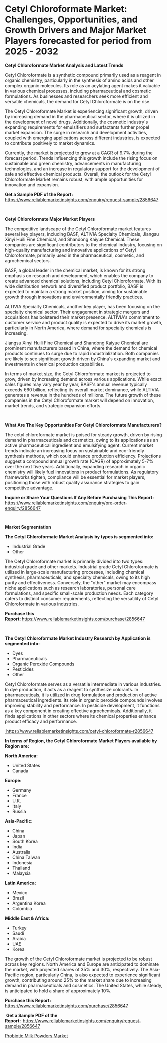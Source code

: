 <p><h1>Cetyl Chloroformate Market: Challenges, Opportunities, and Growth Drivers and Major Market Players forecasted for period from 2025 - 2032</h1></p><p><strong>Cetyl Chloroformate Market Analysis and Latest Trends</strong></p>
<p><p>Cetyl Chloroformate is a synthetic compound primarily used as a reagent in organic chemistry, particularly in the synthesis of amino acids and other complex organic molecules. Its role as an acylating agent makes it valuable in various chemical processes, including pharmaceutical and cosmetic formulations. As businesses and researchers seek more efficient and versatile chemicals, the demand for Cetyl Chloroformate is on the rise.</p><p>The Cetyl Chloroformate Market is experiencing significant growth, driven by increasing demand in the pharmaceutical sector, where it is utilized in the development of novel drugs. Additionally, the cosmetic industry's expanding requirements for emulsifiers and surfactants further propel market expansion. The surge in research and development activities, coupled with emerging applications across different industries, is expected to contribute positively to market dynamics.</p><p>Currently, the market is projected to grow at a CAGR of 9.7% during the forecast period. Trends influencing this growth include the rising focus on sustainable and green chemistry, advancements in manufacturing technologies, and an increase in regulatory support for the development of safe and effective chemical products. Overall, the outlook for the Cetyl Chloroformate Market remains robust, with ample opportunities for innovation and expansion.</p></p>
<p><strong>Get a Sample PDF of the Report:&nbsp;</strong> <a href="https://www.reliablemarketinsights.com/enquiry/request-sample/2856647?utm_campaign=2951&utm_medium=2&utm_source=Github&utm_content=ia&utm_term=12032025&utm_id=cetyl-chloroformate">https://www.reliablemarketinsights.com/enquiry/request-sample/2856647</a></p>
<p>&nbsp;</p>
<p><strong>Cetyl Chloroformate Major Market Players</strong></p>
<p><p>The competitive landscape of the Cetyl Chloroformate market features several key players, including BASF, ALTIVIA Specialty Chemicals, Jiangsu Xinyi Huili Fine Chemical, and Shandong Kaiyue Chemical. These companies are significant contributors to the chemical industry, focusing on high-quality manufacturing and innovative applications of Cetyl Chloroformate, primarily used in the pharmaceutical, cosmetic, and agrochemical sectors.</p><p>BASF, a global leader in the chemical market, is known for its strong emphasis on research and development, which enables the company to create advanced chemical solutions, including Cetyl Chloroformate. With its wide distribution network and diversified product portfolio, BASF is expected to maintain a strong market position, aiming for sustainable growth through innovations and environmentally friendly practices.</p><p>ALTIVIA Specialty Chemicals, another key player, has been focusing on the specialty chemical sector. Their engagement in strategic mergers and acquisitions has bolstered their market presence. ALTIVIA's commitment to customer service and product quality is expected to drive its market growth, particularly in North America, where demand for specialty chemicals is increasing.</p><p>Jiangsu Xinyi Huili Fine Chemical and Shandong Kaiyue Chemical are prominent manufacturers based in China, where the demand for chemical products continues to surge due to rapid industrialization. Both companies are likely to see significant growth driven by China's expanding market and investments in chemical production capabilities.</p><p>In terms of market size, the Cetyl Chloroformate market is projected to grow, driven by increasing demand across various applications. While exact sales figures may vary year by year, BASF's annual revenue typically exceeds €60 billion, reflecting its overall market dominance, while ALTIVIA generates a revenue in the hundreds of millions. The future growth of these companies in the Cetyl Chloroformate market will depend on innovation, market trends, and strategic expansion efforts.</p></p>
<p>&nbsp;</p>
<p><strong>What Are The Key Opportunities For Cetyl Chloroformate Manufacturers?</strong></p>
<p><p>The cetyl chloroformate market is poised for steady growth, driven by rising demand in pharmaceuticals and cosmetics, owing to its applications as an active pharmaceutical ingredient and emulsifying agent. Current market trends indicate an increasing focus on sustainable and eco-friendly synthesis methods, which could enhance production efficiency. Projections suggest a compound annual growth rate (CAGR) of approximately 5-7% over the next five years. Additionally, expanding research in organic chemistry will likely fuel innovations in product formulations. As regulatory frameworks tighten, compliance will be essential for market players, positioning those with robust quality assurance strategies to gain competitive advantage.</p></p>
<p><strong>Inquire or Share Your Questions If Any Before Purchasing This Report:</strong> <a href="https://www.reliablemarketinsights.com/enquiry/pre-order-enquiry/2856647?utm_campaign=2951&utm_medium=2&utm_source=Github&utm_content=ia&utm_term=12032025&utm_id=cetyl-chloroformate">https://www.reliablemarketinsights.com/enquiry/pre-order-enquiry/2856647</a></p>
<p>&nbsp;</p>
<p><strong>Market Segmentation</strong></p>
<p><strong>The Cetyl Chloroformate Market Analysis by types is segmented into:</strong></p>
<p><ul><li>Industrial Grade</li><li>Other</li></ul></p>
<p><p>The Cetyl Chloroformate market is primarily divided into two types: industrial grade and other markets. Industrial grade Cetyl Chloroformate is utilized in large-scale manufacturing processes, including chemical synthesis, pharmaceuticals, and specialty chemicals, owing to its high purity and effectiveness. Conversely, the "other" market may encompass niche applications such as research laboratories, personal care formulations, and specific small-scale production needs. Each category caters to distinct consumer requirements, reflecting the versatility of Cetyl Chloroformate in various industries.</p></p>
<p><strong>Purchase this Report:&nbsp;</strong><a href="https://www.reliablemarketinsights.com/purchase/2856647?utm_campaign=2951&utm_medium=2&utm_source=Github&utm_content=ia&utm_term=12032025&utm_id=cetyl-chloroformate">https://www.reliablemarketinsights.com/purchase/2856647</a></p>
<p>&nbsp;</p>
<p><strong>The Cetyl Chloroformate Market Industry Research by Application is segmented into:</strong></p>
<p><ul><li>Dyes</li><li>Pharmaceuticals</li><li>Organic Peroxide Compounds</li><li>Pesticides</li><li>Other</li></ul></p>
<p><p>Cetyl Chloroformate serves as a versatile intermediate in various industries. In dye production, it acts as a reagent to synthesize colorants. In pharmaceuticals, it is utilized in drug formulation and production of active pharmaceutical ingredients. Its role in organic peroxide compounds involves improving stability and performance. In pesticide development, it functions as a key component in creating effective agrochemicals. Additionally, it finds applications in other sectors where its chemical properties enhance product efficacy and performance.</p></p>
<p><a href="https://www.reliablemarketinsights.com/cetyl-chloroformate-r2856647?utm_campaign=2951&utm_medium=2&utm_source=Github&utm_content=ia&utm_term=12032025&utm_id=cetyl-chloroformate">&nbsp;https://www.reliablemarketinsights.com/cetyl-chloroformate-r2856647</a></p>
<p><strong>In terms of Region, the Cetyl Chloroformate Market Players available by Region are:</strong></p>
<p>
    <p> <strong> North America: </strong>
        <ul>
            <li>United States</li>
            <li>Canada</li>
        </ul>
        </p> 
    <p> <strong> Europe: </strong>
        <ul>
            <li>Germany</li>
            <li>France</li>
            <li>U.K.</li>
            <li>Italy</li>
            <li>Russia</li>
        </ul>
        </p> 
    <p> <strong> Asia-Pacific: </strong>
        <ul>
            <li>China</li>
            <li>Japan</li>
            <li>South Korea</li>
            <li>India</li>
            <li>Australia</li>
            <li>China Taiwan</li>
            <li>Indonesia</li>
            <li>Thailand</li>
            <li>Malaysia</li>
        </ul>
        </p> 
    <p> <strong> Latin America: </strong>
        <ul>
            <li>Mexico</li>
            <li>Brazil</li>
            <li>Argentina Korea</li>
            <li>Colombia</li>
        </ul>
        </p> 
    <p> <strong> Middle East & Africa: </strong>
        <ul>
            <li>Turkey</li>
            <li>Saudi</li>
            <li>Arabia</li>
            <li>UAE</li>
            <li>Korea</li>
        </ul>
    </p>
    </p>
<p><p>The growth of the Cetyl Chloroformate market is projected to be robust across key regions. North America and Europe are anticipated to dominate the market, with projected shares of 35% and 30%, respectively. The Asia-Pacific region, particularly China, is also expected to experience significant growth, contributing around 25% to the market share due to increasing demand in pharmaceuticals and cosmetics. The United States, while steady, is anticipated to hold a share of approximately 10%.</p></p>
<p><strong>Purchase this Report: </strong><a href="https://www.reliablemarketinsights.com/purchase/2856647?utm_campaign=2951&utm_medium=2&utm_source=Github&utm_content=ia&utm_term=12032025&utm_id=cetyl-chloroformate">https://www.reliablemarketinsights.com/purchase/2856647</a></p>
<p>&nbsp;<strong>Get a Sample PDF of the Report:&nbsp;&nbsp;</strong><a href="https://www.reliablemarketinsights.com/enquiry/request-sample/2856647?utm_campaign=2951&utm_medium=2&utm_source=Github&utm_content=ia&utm_term=12032025&utm_id=cetyl-chloroformate">https://www.reliablemarketinsights.com/enquiry/request-sample/2856647</a></p>
<p><strong></strong></p>
<p><p><a href="https://github.com/RickHolmes3/Market-Research-Report-List-7/blob/main/probiotic-milk-powders-market.md?utm_campaign=2951&utm_medium=2&utm_source=Github&utm_content=ia&utm_term=12032025&utm_id=cetyl-chloroformate">Probiotic Milk Powders Market</a></p></p>